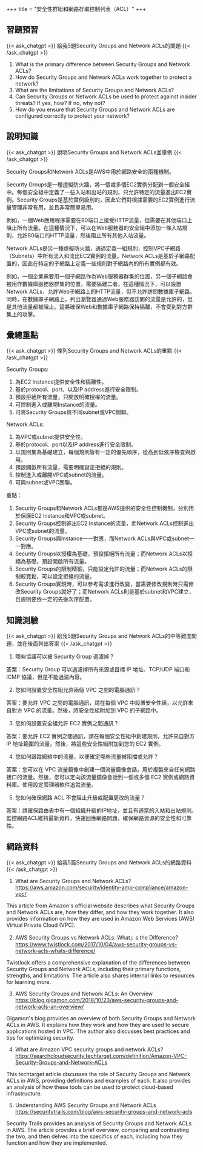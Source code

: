+++
title = "安全性群組和網路存取控制列表（ACL）"
+++
## 習題預習
{{< ask_chatgpt >}}
給我5題Security Groups and Network ACLs的問題
{{< /ask_chatgpt >}}



1. What is the primary difference between Security Groups and Network ACLs?
2. How do Security Groups and Network ACLs work together to protect a network?
3. What are the limitations of Security Groups and Network ACLs?
4. Can Security Groups or Network ACLs be used to protect against insider threats? If yes, how? If no, why not?
5. How do you ensure that Security Groups and Network ACLs are configured correctly to protect your network?   

## 說明知識
{{< ask_chatgpt >}}
說明Security Groups and Network ACLs並舉例
{{< /ask_chatgpt >}}



Security Groups和Network ACLs是AWS中用於網路安全的兩種機制。

Security Groups是一種虛擬防火牆，將一個或多個EC2實例分配到一個安全組中。每個安全組中定義了一些入站和出站的規則，只允許特定的流量進出EC2實例。Security Groups是基於實例級別的，因此它們對根據需要的EC2實例進行流量管理非常有用，並且非常簡單易用。

例如，一個Web應用程序需要在80端口上接受HTTP流量，但需要在其他端口上阻止所有流量。在這種情況下，可以在Web服務器的安全組中添加一條入站規則，允許80端口的HTTP流量，然後阻止所有其他入站流量。

Network ACLs是另一種虛擬防火牆，通過定義一組規則，控制VPC子網路（Subnets）中所有流入和流出EC2實例的流量。Network ACLs是基於子網路配置的，因此在特定的子網路上定義一些規則對子網路內的所有實例都有效。

例如，一個企業需要用一個子網路作為Web服務器群集的位置，另一個子網路會被用作數據庫服務器群集的位置，需要隔離二者。在這種情況下，可以設置Network ACLs，允許Web子網路上的HTTP流量，但不允許訪問數據庫子網路。同時，在數據庫子網路上，列出瀏覽器通過Web服務器訪問的流量是允許的，但是其他流量都被阻止。這將確保Web和數據庫子網路保持隔離，不會受到對方群集上的攻擊。   

## 彙總重點
{{< ask_chatgpt >}}
條列Security Groups and Network ACLs的重點
{{< /ask_chatgpt >}}



Security Groups:
1. 為EC2 Instance提供安全性和隔離性。
2. 基於protocol、port、以及IP address進行安全限制。
3. 預設拒絕所有流量，只開放明確授權的流量。
4. 可控制進入或離開Instance的流量。
5. 可將Security Groups與不同subnet或VPC關聯。

Network ACLs:
1. 為VPC或subnet提供安全性。
2. 基於protocol、port以及IP address進行安全限制。
3. 以規則集為基礎建立，每個規則皆有一定的優先順序，從高到低依序檢查與啟用。
4. 預設開啟所有流量，需要明確設定拒絕的規則。
5. 控制進入或離開VPC或subnet的流量。
6. 可與subnet或VPC關聯。

重點：
1. Security Groups和Network ACLs都是AWS提供的安全性控制機制，分別用於保護EC2 Instance和VPC或subnet。
2. Security Groups控制進出EC2 Instance的流量，而Network ACLs控制進出VPC或subnet的流量。
3. Security Groups與Instance一一對應，而Network ACLs與VPC或subnet一一對應。
4. Security Groups以授權為基礎，預設拒絕所有流量；而Network ACLs以拒絕為基礎，預設開啟所有流量。
5. Security Groups的限制精細，只能設定允許的流量；而Network ACLs的限制較寬鬆，可以設定拒絕的流量。
6. Security Groups實現時，可以參考需求進行改變，當需要修改規則時只需修改Security Groups就好了；而Network ACLs則是基於subnet和VPC建立，且規則要依一定的先後次序配置。   

## 知識測驗
{{< ask_chatgpt >}}
給我5題Security Groups and Network ACLs的中等難度問題，並在後面列出答案
{{< /ask_chatgpt >}}



1. 哪些協議可以被 Security Group 過濾掉？

答案：Security Group 可以過濾掉所有來源或目標 IP 地址、TCP/UDP 端口和 ICMP 協議，但是不能過濾內容。

2. 您如何設置安全性組允許兩個 VPC 之間的電腦通訊？

答案：要允許 VPC 之間的電腦通訊，請在每個 VPC 中設置安全性組，以允許來自對方 VPC 的流量。然後，將安全性組附加到 VPC 的子網路中。

3. 您如何設置安全組允許 EC2 實例之間通訊？

答案：要允許 EC2 實例之間通訊，請在每個安全性組中創建規則，允許來自對方 IP 地址範圍的流量。然後，將這些安全性組附加到您的 EC2 實例。

4. 您如何跟蹤網絡中的流量，以便確定哪些流量被阻擋或允許？

答案：您可以在 VPC 流量鏡像中創建一個流量鏡像會話，用於複製來自任何網路接口的流量。然後，您可以定向該流量鏡像會話到一個或多個 EC2 實例或網路資料庫。使用設定管理器軟件追蹤流量。

5. 您如何確保網路 ACL 不會阻止升級或配置更改的流量？

答案：請確保路由表中有一個組織升級的IP地址，並且有適當的入站和出站規則。監控網路ACL維持最新資料，快速回應網路問題，確保網路資源的安全性和可靠性。   

## 網路資料
{{< ask_chatgpt >}}
給我5篇Security Groups and Network ACLs的網路資料
{{< /ask_chatgpt >}}



1. What are Security Groups and Network ACLs?
https://aws.amazon.com/security/identity-amp-compliance/amazon-vpc/

This article from Amazon's official website describes what Security Groups and Network ACLs are, how they differ, and how they work together. It also provides information on how they are used in Amazon Web Services (AWS) Virtual Private Cloud (VPC).

2. AWS Security Groups vs Network ACLs: What』s the Difference?
https://www.twistlock.com/2017/10/04/aws-security-groups-vs-network-acls-whats-difference/

Twistlock offers a comprehensive explanation of the differences between Security Groups and Network ACLs, including their primary functions, strengths, and limitations. The article also shares internal links to resources for learning more.

3. AWS Security Groups and Network ACLs: An Overview
https://blog.gigamon.com/2018/10/23/aws-security-groups-and-network-acls-an-overview/

Gigamon's blog provides an overview of both Security Groups and Network ACLs in AWS. It explains how they work and how they are used to secure applications hosted in VPC. The author also discusses best practices and tips for optimizing security.

4. What are Amazon VPC security groups and network ACLs?
https://searchcloudsecurity.techtarget.com/definition/Amazon-VPC-Security-Groups-and-Network-ACLs

This techtarget article discusses the role of Security Groups and Network ACLs in AWS, providing definitions and examples of each. It also provides an analysis of how these tools can be used to protect cloud-based infrastructure.

5. Understanding AWS Security Groups and Network ACLs
https://securitytrails.com/blog/aws-security-groups-and-network-acls

Security Trails provides an analysis of Security Groups and Network ACLs in AWS. The article provides a brief overview, comparing and contrasting the two, and then delves into the specifics of each, including how they function and how they are implemented.   


